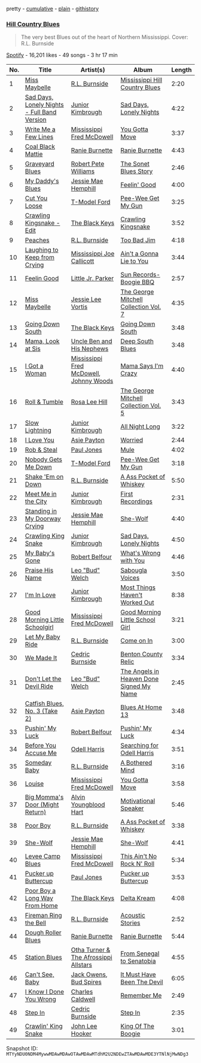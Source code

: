 pretty - [cumulative](/playlists/cumulative/37i9dQZF1DX5e4G40ZHZd6.md) - [plain](/playlists/plain/37i9dQZF1DX5e4G40ZHZd6) - [githistory](https://github.githistory.xyz/mackorone/spotify-playlist-archive/blob/main/playlists/plain/37i9dQZF1DX5e4G40ZHZd6)

### [Hill Country Blues](https://open.spotify.com/playlist/37i9dQZF1DX5e4G40ZHZd6)

> The very best Blues out of the heart of Northern Mississippi\. Cover: R.L\. Burnside

[Spotify](https://open.spotify.com/user/spotify) - 16,201 likes - 49 songs - 3 hr 17 min

| No. | Title | Artist(s) | Album | Length |
|---|---|---|---|---|
| 1 | [Miss Maybelle](https://open.spotify.com/track/6JdSXtzz0tukLTfJTB2y6f) | [R.L\. Burnside](https://open.spotify.com/artist/2drMeidRg4jc07neGOL0Ip) | [Mississippi Hill Country Blues](https://open.spotify.com/album/1yWe2B0r6YYlGM4gAtTN5B) | 2:20 |
| 2 | [Sad Days, Lonely Nights \- Full Band Version](https://open.spotify.com/track/4v7dQNXLQSRPWObaE4itqC) | [Junior Kimbrough](https://open.spotify.com/artist/03HEHGJoLPdARs4nrtUidr) | [Sad Days, Lonely Nights](https://open.spotify.com/album/2g1i64zCARGWm8i2k3ipGK) | 4:22 |
| 3 | [Write Me a Few Lines](https://open.spotify.com/track/7wBkT3b1nMXfPH7OKji5yj) | [Mississippi Fred McDowell](https://open.spotify.com/artist/0elA30wLp3RmiPaGtU2jhQ) | [You Gotta Move](https://open.spotify.com/album/5nJz88Bfi3okSgLuLLDfX1) | 3:37 |
| 4 | [Coal Black Mattie](https://open.spotify.com/track/4WRxKKnvqA8ZgPLtAjc4mC) | [Ranie Burnette](https://open.spotify.com/artist/7oBXyO32Jye8fDiyzFdrPU) | [Ranie Burnette](https://open.spotify.com/album/3Tg4j9RP1V2SB6bNXsvO4B) | 4:43 |
| 5 | [Graveyard Blues](https://open.spotify.com/track/1Lj5iw5MbxYQ6Eu44t5hTn) | [Robert Pete Williams](https://open.spotify.com/artist/2FUdiUbyZmIznvKtZcecib) | [The Sonet Blues Story](https://open.spotify.com/album/1I2xwu4aLkqEr7ZqgSj5Jh) | 2:46 |
| 6 | [My Daddy's Blues](https://open.spotify.com/track/4xF6LEq3VhCe9fgmZYYfhI) | [Jessie Mae Hemphill](https://open.spotify.com/artist/75bUlG7zJQWJkRqESmNWsW) | [Feelin' Good](https://open.spotify.com/album/3VaGzB4eE0HsA9rdmeQ68D) | 4:00 |
| 7 | [Cut You Loose](https://open.spotify.com/track/59ColbZ3X09ijVX5awG8jQ) | [T\-Model Ford](https://open.spotify.com/artist/6UPc3Hp8YHwIF00yq46kwN) | [Pee\-Wee Get My Gun](https://open.spotify.com/album/2SD5yMagI9ODvFVtfS9ymi) | 3:25 |
| 8 | [Crawling Kingsnake \- Edit](https://open.spotify.com/track/6ReF4Cn3aG4ehqC4NdrLrV) | [The Black Keys](https://open.spotify.com/artist/7mnBLXK823vNxN3UWB7Gfz) | [Crawling Kingsnake](https://open.spotify.com/album/2nK8Pcq0cWqWC0lPapfEcL) | 3:52 |
| 9 | [Peaches](https://open.spotify.com/track/3ZAeSVg8ZuJ4THCnsRKxe7) | [R.L\. Burnside](https://open.spotify.com/artist/2drMeidRg4jc07neGOL0Ip) | [Too Bad Jim](https://open.spotify.com/album/30AT3tYydbsfhO5EDu5UKp) | 4:18 |
| 10 | [Laughing to Keep from Crying](https://open.spotify.com/track/2jD32pKSbJfRlmycwMKczq) | [Mississippi Joe Callicott](https://open.spotify.com/artist/4K3d3Y6PXRNOHgB2W4wAvE) | [Ain't a Gonna Lie to You](https://open.spotify.com/album/4vly7k8XTnS6OXKFWxu2Lu) | 3:44 |
| 11 | [Feelin Good](https://open.spotify.com/track/0sp7gADjHi7rECsGJZSeVr) | [Little Jr\. Parker](https://open.spotify.com/artist/2xBoTdZeG2K4nHwzDRFVD4) | [Sun Records\- Boogie BBQ](https://open.spotify.com/album/3TT5zI6B1Cfvzp008AbkFT) | 2:57 |
| 12 | [Miss Maybelle](https://open.spotify.com/track/5qS1KPkQWfNkS3pRI1f1yc) | [Jessie Lee Vortis](https://open.spotify.com/artist/3NGQgSR4fWHi0ZxWXbzl8Z) | [The George Mitchell Collection Vol\. 7](https://open.spotify.com/album/5yMZDDd9ekzPn4QGInGYr8) | 4:35 |
| 13 | [Going Down South](https://open.spotify.com/track/1Bm1YppuoO7oTAJ7s0Eyma) | [The Black Keys](https://open.spotify.com/artist/7mnBLXK823vNxN3UWB7Gfz) | [Going Down South](https://open.spotify.com/album/5TeN9UapR2EHe4UDBW9lsh) | 3:48 |
| 14 | [Mama, Look at Sis](https://open.spotify.com/track/3GtaAwcdUL5GsEQtoZVUZb) | [Uncle Ben and His Nephews](https://open.spotify.com/artist/0O7wYLouQjRKeiouwS8OZB) | [Deep South Blues](https://open.spotify.com/album/29N0NCZ4mgMxsprB61U1sQ) | 3:48 |
| 15 | [I Got a Woman](https://open.spotify.com/track/5zoGufi4jSXGe3TTd5r0wE) | [Mississippi Fred McDowell](https://open.spotify.com/artist/0elA30wLp3RmiPaGtU2jhQ), [Johnny Woods](https://open.spotify.com/artist/6GdRInP1426MCcMlxlwCE7) | [Mama Says I'm Crazy](https://open.spotify.com/album/0ssyCs9TI6xAVobkz7wRCG) | 4:40 |
| 16 | [Roll & Tumble](https://open.spotify.com/track/40H5G01X18kAxNU1YlcgMN) | [Rosa Lee Hill](https://open.spotify.com/artist/30SmixL62nFLl94LrVpuRy) | [The George Mitchell Collection Vol\. 5](https://open.spotify.com/album/4uj7fxqQ6mPDJqLrdfd014) | 3:43 |
| 17 | [Slow Lightning](https://open.spotify.com/track/2xe9JNRPqm7u9NsaoANNMX) | [Junior Kimbrough](https://open.spotify.com/artist/03HEHGJoLPdARs4nrtUidr) | [All Night Long](https://open.spotify.com/album/60GRMhP6qPD3k7D1tab8wZ) | 3:22 |
| 18 | [I Love You](https://open.spotify.com/track/1xWNdCOiPHkjAFXGydqrzT) | [Asie Payton](https://open.spotify.com/artist/6ufKm1SiYNIca3hTeRtx0t) | [Worried](https://open.spotify.com/album/3LoMxoZ6In9RT9jT9rpWj4) | 2:44 |
| 19 | [Rob & Steal](https://open.spotify.com/track/3ceTi3G0GXEOInOyRb5TVg) | [Paul Jones](https://open.spotify.com/artist/2kCeJxw09P9O0PrLkNA1qR) | [Mule](https://open.spotify.com/album/2oHpxTl6qVfn6aUcj4a9W7) | 4:02 |
| 20 | [Nobody Gets Me Down](https://open.spotify.com/track/0Cak0ZnnZcQBZaWGtvq6Cg) | [T\-Model Ford](https://open.spotify.com/artist/6UPc3Hp8YHwIF00yq46kwN) | [Pee\-Wee Get My Gun](https://open.spotify.com/album/2SD5yMagI9ODvFVtfS9ymi) | 3:18 |
| 21 | [Shake 'Em on Down](https://open.spotify.com/track/6nlzQ6K3n5sSyS3Itivf8a) | [R.L\. Burnside](https://open.spotify.com/artist/2drMeidRg4jc07neGOL0Ip) | [A Ass Pocket of Whiskey](https://open.spotify.com/album/6bBWWTnN4B4wwGJpWlZFkW) | 5:50 |
| 22 | [Meet Me in the City](https://open.spotify.com/track/5LmmZgxFg1sSfxENxsdtak) | [Junior Kimbrough](https://open.spotify.com/artist/03HEHGJoLPdARs4nrtUidr) | [First Recordings](https://open.spotify.com/album/5OfjjEzy7ofCj2EZDOKZ87) | 2:31 |
| 23 | [Standing in My Doorway Crying](https://open.spotify.com/track/4uHjQU61NLb1iWEqF4yVZr) | [Jessie Mae Hemphill](https://open.spotify.com/artist/75bUlG7zJQWJkRqESmNWsW) | [She\-Wolf](https://open.spotify.com/album/7rDuDANyPXjzFRw87JMZex) | 4:40 |
| 24 | [Crawling King Snake](https://open.spotify.com/track/54sDLGJbVFD6tpRewZuxJZ) | [Junior Kimbrough](https://open.spotify.com/artist/03HEHGJoLPdARs4nrtUidr) | [Sad Days, Lonely Nights](https://open.spotify.com/album/2g1i64zCARGWm8i2k3ipGK) | 4:50 |
| 25 | [My Baby's Gone](https://open.spotify.com/track/4NgUChfOb62ijpOD8YFAWv) | [Robert Belfour](https://open.spotify.com/artist/288ptwBqLrqmD6Z2622eLp) | [What's Wrong with You](https://open.spotify.com/album/5N46cbFTEXONjC6j1kGhe8) | 4:46 |
| 26 | [Praise His Name](https://open.spotify.com/track/0ue4jas53w9fPo4pT4w4rZ) | [Leo "Bud" Welch](https://open.spotify.com/artist/5UWSCmjMiTImIru9iAvNFd) | [Sabougla Voices](https://open.spotify.com/album/0ag0Y2TTv0HjC9eoowDkFa) | 3:50 |
| 27 | [I'm In Love](https://open.spotify.com/track/3kxRJaQKJNyKWbTbizppe0) | [Junior Kimbrough](https://open.spotify.com/artist/03HEHGJoLPdARs4nrtUidr) | [Most Things Haven't Worked Out](https://open.spotify.com/album/7dl7IxB8Dj0xRgUhIgErFU) | 8:38 |
| 28 | [Good Morning Little Schoolgirl](https://open.spotify.com/track/2LtpyfWWnr5V96l3Js7LLX) | [Mississippi Fred McDowell](https://open.spotify.com/artist/0elA30wLp3RmiPaGtU2jhQ) | [Good Morning Little School Girl](https://open.spotify.com/album/3yYBnIVUvJrM6a0z8HNHOl) | 3:21 |
| 29 | [Let My Baby Ride](https://open.spotify.com/track/7tokOMPzSHbLJVZh8an2Nq) | [R.L\. Burnside](https://open.spotify.com/artist/2drMeidRg4jc07neGOL0Ip) | [Come on In](https://open.spotify.com/album/6QyepVbPWpjsQZAEgqmDsJ) | 3:00 |
| 30 | [We Made It](https://open.spotify.com/track/7grmdH9UkWas0f6R7tycoB) | [Cedric Burnside](https://open.spotify.com/artist/5tuhrLilxNi6N7D6VeQZnc) | [Benton County Relic](https://open.spotify.com/album/2qwusH3jkwaQepmNSLR8rO) | 3:34 |
| 31 | [Don't Let the Devil Ride](https://open.spotify.com/track/5RUJ4EFMAaWdtvso1j8kLT) | [Leo "Bud" Welch](https://open.spotify.com/artist/5UWSCmjMiTImIru9iAvNFd) | [The Angels in Heaven Done Signed My Name](https://open.spotify.com/album/5qiokBP05cRxwpCLqocWn7) | 2:45 |
| 32 | [Catfish Blues, No\. 3 \(Take 2\)](https://open.spotify.com/track/2VOhiaWNPoLsFTdlhTQyNX) | [Asie Payton](https://open.spotify.com/artist/6ufKm1SiYNIca3hTeRtx0t) | [Blues At Home 13](https://open.spotify.com/album/5HUleHoFAd5xXhslNKk7jU) | 3:48 |
| 33 | [Pushin' My Luck](https://open.spotify.com/track/6PXCbASGuI05iojK5OCFzw) | [Robert Belfour](https://open.spotify.com/artist/288ptwBqLrqmD6Z2622eLp) | [Pushin' My Luck](https://open.spotify.com/album/2OqzphBQOCs7tLWyRO5FSZ) | 4:34 |
| 34 | [Before You Accuse Me](https://open.spotify.com/track/669jAiOOlVEcgd40e0C38J) | [Odell Harris](https://open.spotify.com/artist/2MoiG04KmkSy5bxlHccS0F) | [Searching for Odell Harris](https://open.spotify.com/album/3MZWvdJEpIUHFLfJJN8OGk) | 3:51 |
| 35 | [Someday Baby](https://open.spotify.com/track/5ZBUC1YafitJgLt8dgZYTW) | [R.L\. Burnside](https://open.spotify.com/artist/2drMeidRg4jc07neGOL0Ip) | [A Bothered Mind](https://open.spotify.com/album/19ox7nB02O5mCJtjqzoqGm) | 3:16 |
| 36 | [Louise](https://open.spotify.com/track/6tuTSXsYierm7sJbF65QMD) | [Mississippi Fred McDowell](https://open.spotify.com/artist/0elA30wLp3RmiPaGtU2jhQ) | [You Gotta Move](https://open.spotify.com/album/5nJz88Bfi3okSgLuLLDfX1) | 3:58 |
| 37 | [Big Momma's Door \(Might Return\)](https://open.spotify.com/track/1q5tbmn8ZfRSu3uhxnaZu7) | [Alvin Youngblood Hart](https://open.spotify.com/artist/1pmIo6ASaJG24wmYoyxjwG) | [Motivational Speaker](https://open.spotify.com/album/5xEupHqhptd500VR6JHaJE) | 5:46 |
| 38 | [Poor Boy](https://open.spotify.com/track/1nzveWJmAph2OKfG26rW3j) | [R.L\. Burnside](https://open.spotify.com/artist/2drMeidRg4jc07neGOL0Ip) | [A Ass Pocket of Whiskey](https://open.spotify.com/album/6bBWWTnN4B4wwGJpWlZFkW) | 3:38 |
| 39 | [She\-Wolf](https://open.spotify.com/track/5hY2dAzOUZYyOncGFtHove) | [Jessie Mae Hemphill](https://open.spotify.com/artist/75bUlG7zJQWJkRqESmNWsW) | [She\-Wolf](https://open.spotify.com/album/7rDuDANyPXjzFRw87JMZex) | 4:41 |
| 40 | [Levee Camp Blues](https://open.spotify.com/track/1xiz50DILQDPFtYspLGMyk) | [Mississippi Fred McDowell](https://open.spotify.com/artist/0elA30wLp3RmiPaGtU2jhQ) | [This Ain't No Rock N' Roll](https://open.spotify.com/album/3Bxk6XdUbr21yE0YgzwcUo) | 5:34 |
| 41 | [Pucker up Buttercup](https://open.spotify.com/track/1n9PirIPFn4PfFLlFHgUrb) | [Paul Jones](https://open.spotify.com/artist/2kCeJxw09P9O0PrLkNA1qR) | [Pucker up Buttercup](https://open.spotify.com/album/4KRW6RxxEKTxCPfvs1CeiR) | 3:53 |
| 42 | [Poor Boy a Long Way From Home](https://open.spotify.com/track/3YZFMK3zwAGbCMZQGWY47J) | [The Black Keys](https://open.spotify.com/artist/7mnBLXK823vNxN3UWB7Gfz) | [Delta Kream](https://open.spotify.com/album/682pJqnx8hcrCfSjvyNBki) | 4:08 |
| 43 | [Fireman Ring the Bell](https://open.spotify.com/track/3p0EUhkUeCNrBIZwkjmeYe) | [R.L\. Burnside](https://open.spotify.com/artist/2drMeidRg4jc07neGOL0Ip) | [Acoustic Stories](https://open.spotify.com/album/6UKvwsK0lc0UcUwNFxEEbr) | 2:52 |
| 44 | [Dough Roller Blues](https://open.spotify.com/track/5WASqpXmOdscBihwSp8gHF) | [Ranie Burnette](https://open.spotify.com/artist/7oBXyO32Jye8fDiyzFdrPU) | [Ranie Burnette](https://open.spotify.com/album/3Tg4j9RP1V2SB6bNXsvO4B) | 5:44 |
| 45 | [Station Blues](https://open.spotify.com/track/4UitJ6h1WHDJGHxOieVEIn) | [Otha Turner & The Afrossippi Allstars](https://open.spotify.com/artist/6ybv0R1RyZrDLZYeKRm8FD) | [From Senegal to Senatobia](https://open.spotify.com/album/4C1iDQOYYRgXD2Cxpp4G91) | 4:55 |
| 46 | [Can't See, Baby](https://open.spotify.com/track/3emq1lvTCfXAzD1HjuA9xw) | [Jack Owens](https://open.spotify.com/artist/57mD2xpKgNANtlCSwNDQn5), [Bud Spires](https://open.spotify.com/artist/0y8ILRe8bg3IOiv64dF4z9) | [It Must Have Been The Devil](https://open.spotify.com/album/55H4wEobYEm5G4AhpeyT1V) | 6:05 |
| 47 | [I Know I Done You Wrong](https://open.spotify.com/track/4VpW9tI06wuIzY693ASWOo) | [Charles Caldwell](https://open.spotify.com/artist/1an9jjH7n92jCHWRTTxFQn) | [Remember Me](https://open.spotify.com/album/473xQAzYG6hHrC6AweJ9ne) | 2:49 |
| 48 | [Step In](https://open.spotify.com/track/3NG5DtW4VQT7DjNzWtVNTy) | [Cedric Burnside](https://open.spotify.com/artist/5tuhrLilxNi6N7D6VeQZnc) | [Step In](https://open.spotify.com/album/3Ia0YigWnUyqgjoLgSnFCg) | 2:35 |
| 49 | [Crawlin' King Snake](https://open.spotify.com/track/10f8sVNPeHvrtTeWm0lGGv) | [John Lee Hooker](https://open.spotify.com/artist/1yNOfXGQNGjAynk77wv85x) | [King Of The Boogie](https://open.spotify.com/album/397nqvmmvM4MhJwL3Opf9F) | 3:01 |

Snapshot ID: `MTYyNDU0NDM4MywwMDAwMDAwOTAwMDAwMTdhM2U2NDEwZTAwMDAwMDE3YTNlNjMwNDg3`

